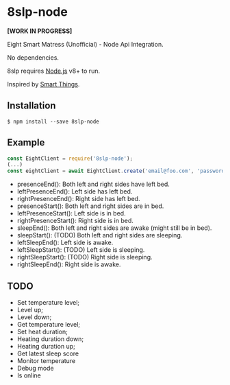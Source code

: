 
# 8slp-node

  **[WORK IN PROGRESS]**

Eight Smart Matress (Unofficial) - Node Api Integration.

No dependencies.

8slp requires [Node.js](https://nodejs.org/) v8+ to run.

Inspired by [Smart Things](https://github.com/alyc100/SmartThingsPublic/blob/master/devicetypes/alyc100/eight-sleep-mattress.src/eight-sleep-mattress.groovy).

## Installation

`$ npm install --save 8slp-node`

## Example

```javascript
const EightClient = require('8slp-node');
(...)
const eightClient = await EightClient.create('email@foo.com', 'password');
```

 - presenceEnd(): Both left and right sides have left bed.
 - leftPresenceEnd(): Left side has left bed.
 - rightPresenceEnd(): Right side has left bed.
 - presenceStart(): Both left and right sides are in bed.
 - leftPresenceStart(): Left side is in bed.
 - rightPresenceStart(): Right side is in bed.
 - sleepEnd(): Both left and right sides are awake (might still be in bed).
 - sleepStart(): (TODO) Both left and right sides are sleeping.
 - leftSleepEnd(): Left side is awake.
 - leftSleepStart(): (TODO) Left side is sleeping.
 - rightSleepStart(): (TODO) Right side is sleeping.
 - rightSleepEnd(): Right side is awake.

## TODO
- Set temperature level;
- Level up;
- Level down;
- Get temperature level;
- Set heat duration;
- Heating duration down;
- Heating duration up;
- Get latest sleep score
- Monitor temperature
- Debug mode
- Is online